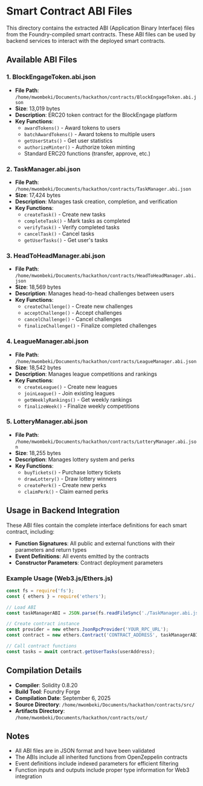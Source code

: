 # Smart Contract ABI Files

This directory contains the extracted ABI (Application Binary Interface) files from the Foundry-compiled smart contracts. These ABI files can be used by backend services to interact with the deployed smart contracts.

## Available ABI Files

### 1. BlockEngageToken.abi.json
- **File Path**: `/home/mwombeki/Documents/hackathon/contracts/BlockEngageToken.abi.json`
- **Size**: 13,019 bytes
- **Description**: ERC20 token contract for the BlockEngage platform
- **Key Functions**: 
  - `awardTokens()` - Award tokens to users
  - `batchAwardTokens()` - Award tokens to multiple users
  - `getUserStats()` - Get user statistics
  - `authorizeMinter()` - Authorize token minting
  - Standard ERC20 functions (transfer, approve, etc.)

### 2. TaskManager.abi.json
- **File Path**: `/home/mwombeki/Documents/hackathon/contracts/TaskManager.abi.json`
- **Size**: 17,424 bytes
- **Description**: Manages task creation, completion, and verification
- **Key Functions**:
  - `createTask()` - Create new tasks
  - `completeTask()` - Mark tasks as completed
  - `verifyTask()` - Verify completed tasks
  - `cancelTask()` - Cancel tasks
  - `getUserTasks()` - Get user's tasks

### 3. HeadToHeadManager.abi.json
- **File Path**: `/home/mwombeki/Documents/hackathon/contracts/HeadToHeadManager.abi.json`
- **Size**: 18,569 bytes
- **Description**: Manages head-to-head challenges between users
- **Key Functions**:
  - `createChallenge()` - Create new challenges
  - `acceptChallenge()` - Accept challenges
  - `cancelChallenge()` - Cancel challenges
  - `finalizeChallenge()` - Finalize completed challenges

### 4. LeagueManager.abi.json
- **File Path**: `/home/mwombeki/Documents/hackathon/contracts/LeagueManager.abi.json`
- **Size**: 18,542 bytes
- **Description**: Manages league competitions and rankings
- **Key Functions**:
  - `createLeague()` - Create new leagues
  - `joinLeague()` - Join existing leagues
  - `getWeeklyRankings()` - Get weekly rankings
  - `finalizeWeek()` - Finalize weekly competitions

### 5. LotteryManager.abi.json
- **File Path**: `/home/mwombeki/Documents/hackathon/contracts/LotteryManager.abi.json`
- **Size**: 18,255 bytes
- **Description**: Manages lottery system and perks
- **Key Functions**:
  - `buyTickets()` - Purchase lottery tickets
  - `drawLottery()` - Draw lottery winners
  - `createPerk()` - Create new perks
  - `claimPerk()` - Claim earned perks

## Usage in Backend Integration

These ABI files contain the complete interface definitions for each smart contract, including:

- **Function Signatures**: All public and external functions with their parameters and return types
- **Event Definitions**: All events emitted by the contracts
- **Constructor Parameters**: Contract deployment parameters

### Example Usage (Web3.js/Ethers.js)

```javascript
const fs = require('fs');
const { ethers } = require('ethers');

// Load ABI
const taskManagerABI = JSON.parse(fs.readFileSync('./TaskManager.abi.json', 'utf8'));

// Create contract instance
const provider = new ethers.JsonRpcProvider('YOUR_RPC_URL');
const contract = new ethers.Contract('CONTRACT_ADDRESS', taskManagerABI, provider);

// Call contract functions
const tasks = await contract.getUserTasks(userAddress);
```

## Compilation Details

- **Compiler**: Solidity 0.8.20
- **Build Tool**: Foundry Forge
- **Compilation Date**: September 6, 2025
- **Source Directory**: `/home/mwombeki/Documents/hackathon/contracts/src/`
- **Artifacts Directory**: `/home/mwombeki/Documents/hackathon/contracts/out/`

## Notes

- All ABI files are in JSON format and have been validated
- The ABIs include all inherited functions from OpenZeppelin contracts
- Event definitions include indexed parameters for efficient filtering
- Function inputs and outputs include proper type information for Web3 integration